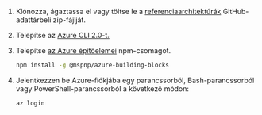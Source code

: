 1. Klónozza, ágaztassa el vagy töltse le a [referenciaarchitektúrák](https://github.com/mspnp/reference-architectures) GitHub-adattárbeli zip-fájlját.

2. Telepítse az [Azure CLI 2.0-t.](/cli/azure/install-azure-cli?view=azure-cli-latest)

3. Telepítse [az Azure építőelemei](https://github.com/mspnp/template-building-blocks/wiki/Install-Azure-Building-Blocks) npm-csomagot.

   ```bash
   npm install -g @mspnp/azure-building-blocks
   ```

4. Jelentkezzen be Azure-fiókjába egy parancssorból, Bash-parancssorból vagy PowerShell-parancssorból a következő módon:

   ```bash
   az login
   ```
